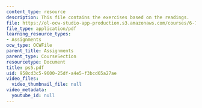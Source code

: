 ```yaml
---
content_type: resource
description: This file contains the exercises based on the readings.
file: https://ol-ocw-studio-app-production.s3.amazonaws.com/courses/6-763-applied-superconductivity-fall-2005/958cd3c5960025dfa4e5f3bcd65a27ae_ps5.pdf
file_type: application/pdf
learning_resource_types:
- Assignments
ocw_type: OCWFile
parent_title: Assignments
parent_type: CourseSection
resourcetype: Document
title: ps5.pdf
uid: 958cd3c5-9600-25df-a4e5-f3bcd65a27ae
video_files:
  video_thumbnail_file: null
video_metadata:
  youtube_id: null
---
```

